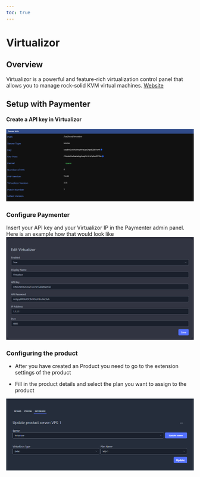```yaml
---
toc: true
---
```

# Virtualizor 

## Overview
Virtualizor is a powerful and feature-rich virtualization control panel that allows you to manage rock-solid KVM virtual machines.
[Website](https://virtualizor.com)

## Setup with Paymenter
#### Create a API key in Virtualizor
![image](virtualizor.png)

### Configure Paymenter
Insert your API key and your Virtualizor IP in the Paymenter admin panel. Here is an example how that would look like
![image](paymenter.png)

### Configuring the product

* After you have created an Product you need to go to the extension settings of the product

* Fill in the product details and select the plan you want to assign to the product

![image](product.png)

